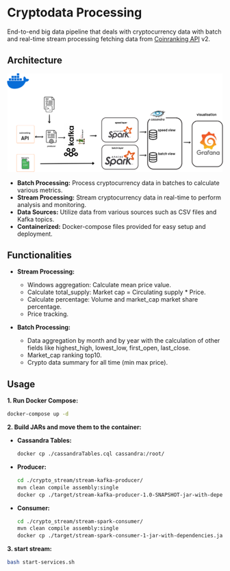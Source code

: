 # Cryptodata Processing

End-to-end big data pipeline that deals with cryptocurrency data with batch and real-time stream processing fetching data from [Coinranking API](https://developers.coinranking.com/api) v2.

## Architecture

![Architecture](/img/projet_bigdata_202232024.png)


- **Batch Processing:** Process cryptocurrency data in batches to calculate various metrics.
- **Stream Processing:** Stream cryptocurrency data in real-time to perform analysis and monitoring.
- **Data Sources:** Utilize data from various sources such as CSV files and Kafka topics.
- **Containerized:** Docker-compose files provided for easy setup and deployment.

## Functionalities

- **Stream Processing:**
  - Windows aggregation: Calculate mean price value.
  - Calculate total_supply: Market cap = Circulating supply * Price.
  - Calculate percentage: Volume and market_cap market share percentage.
  - Price tracking.

- **Batch Processing:**
  - Data aggregation by month and by year with the calculation of other fields like highest_high, lowest_low, first_open, last_close.
  - Market_cap ranking top10.
  - Crypto data summary for all time (min max price).

## Usage

**1. Run Docker Compose:**

   ```bash
   docker-compose up -d
   ```
**2. Build JARs and move them to the container:**

 - **Cassandra Tables:**
   ```bash
   docker cp ./cassandraTables.cql cassandra:/root/
   ```
 - **Producer:**
   ```bash
   cd ./crypto_stream/stream-kafka-producer/
   mvn clean compile assembly:single
   docker cp ./target/stream-kafka-producer-1.0-SNAPSHOT-jar-with-dependencies.jar spark-master:/root/producer2.jar
   ```
 - **Consumer:**
   ```bash
   cd ./crypto_stream/stream-spark-consumer/
   mvn clean compile assembly:single
   docker cp ./target/stream-spark-consumer-1-jar-with-dependencies.jar spark-consumer-worker:/root/consumer2.jar
   ```
**3. start stream:**

   ```bash
   bash start-services.sh
   ```
